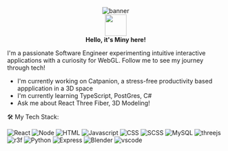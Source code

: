 <div><center>
<img src="https://raw.githubusercontent.com/mayankchaudhary26/Cool-Readme-ideas/refs/heads/master/data/lofi.gif" alt="banner"/>
</center>
</div>
<center><img src="https://user-images.githubusercontent.com/5713670/87202985-820dcb80-c2b6-11ea-9f56-7ec461c497c3.gif" width="50px"/></center>
<b><center>
Hello, it's Miny here!</center> </b>

I'm a passionate Software Engineer experimenting intuitive interactive applications with a curiosity for WebGL. Follow me to see my journey through tech!

- I'm currently working on Catpanion, a stress-free productivity based appplication in a 3D space
- I'm currently learning TypeScript, PostGres, C#
- Ask me about React Three Fiber, 3D Modeling!

:hammer_and_wrench: My Tech Stack:
<div>
<img alt="React" src="https://img.shields.io/badge/React-61DAFB?logo=react&logoColor=white&style=for-the-badge" />
<img alt="Node" src="https://img.shields.io/badge/Node.js-5FA04E?logo=node.js&logoColor=white&style=for-the-badge" />
<img alt="HTML" src="https://img.shields.io/badge/HTML5-E34F26?logo=HTML5&logoColor=white&style=for-the-badge" />
<img alt="Javascript" src="https://img.shields.io/badge/Javascript-F7DF1E?logo=javascript&logoColor=white&style=for-the-badge" />
<img alt="CSS" src="https://img.shields.io/badge/CSS-663399?logo=CSS&logoColor=white&style=for-the-badge" />
<img alt="SCSS" src="https://img.shields.io/badge/SASS-CC6699?logo=SASS&logoColor=white&style=for-the-badge" />
<img alt="MySQL" src="https://img.shields.io/badge/MYSQL-4479A1?logo=mysql&logoColor=white&style=for-the-badge" />
<img alt="threejs" src="https://img.shields.io/badge/THREE.JS-000000?logo=three.js&logoColor=white&style=for-the-badge" />
<img alt="r3f" src="https://img.shields.io/badge/REACT THREE FIBER-002157?logo=react+three+fiber&logoColor=white&style=for-the-badge" />
<img alt="Python" src="https://img.shields.io/badge/PYTHON-3776AB?logo=python&logoColor=white&style=for-the-badge" />
<img alt="Express" src="https://img.shields.io/badge/EXPRESS-000000?logo=express&logoColor=white&style=for-the-badge" />
<img alt="Blender" src="https://img.shields.io/badge/Blender-E87D0D?logo=Blender&logoColor=white&style=for-the-badge" />
<img alt="vscode" src="https://img.shields.io/badge/Visual Studio-5C2D91?logo=visual+studio&logoColor=white&style=for-the-badge" />
<div>
